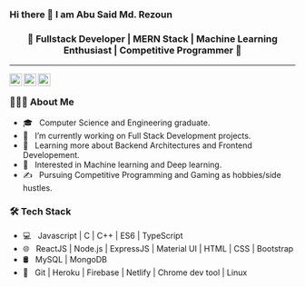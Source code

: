 ### Hi there 👋 I am Abu Said Md. Rezoun

<div background-color="white">
  <h3 align="center">🚀 Fullstack Developer | MERN Stack | Machine Learning Enthusiast | Competitive Programmer  🚀</h3>
<hr>
<p align="center">
  <a href="https://www.linkedin.com/in/abu-said-md-rezoun-941798148/">
    <img align="left" alt="Felipe's LinkdeIn" width="22px" src="https://github.com/piyushP7pravin/piyushP7pravin/blob/master/Linkedin.svg" />
  </a>
  <a href="mailto:abusaid.rezoun@gmail.com">
    <img align="left" alt="GMail" width="22px" src="https://github.com/piyushP7pravin/piyushP7pravin/blob/master/Gmail.svg" />
  </a>
  <a href="https://codeforces.com/profile/Rezwan_Saeed">
    <img align="left" color="white" alt="Codeforces Profile" width="22px" src="https://cdn.jsdelivr.net/npm/simple-icons@3.5.0/icons/codeforces.svg" />
  </a>
</p>
<br>
<div>
<div align="left"> 
  <h3> 👨🏻‍💻 About Me </h3>

  
  - 🎓 &nbsp; Computer Science and Engineering graduate.
  - 💼 &nbsp; I’m currently working on Full Stack Development projects.
  - 🌱 &nbsp; Learning more about Backend Architectures and Frontend Developement.
  - 🤔 &nbsp; Interested in Machine learning and Deep learning.
  - ✍️ &nbsp; Pursuing Competitive Programming and Gaming as hobbies/side hustles.  
</div> 
</div>
<h3>🛠 Tech Stack</h3>

- 💻 &nbsp; Javascript | C | C++ | ES6 | TypeScript
- 🌐 &nbsp; ReactJS | Node.js | ExpressJS | Material UI | HTML | CSS | Bootstrap 
- 🛢 &nbsp; MySQL | MongoDB
- 🔧 &nbsp; Git | Heroku | Firebase | Netlify | Chrome dev tool | Linux 
 </div>
